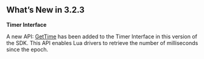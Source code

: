 
## What’s New in 3.2.3


**Timer Interface**

A new API: [GetTime][1] has been added to the Timer Interface in this version of the SDK. This API enables Lua drivers to retrieve the number of milliseconds since the epoch.

[1]:	https://snap-one.github.io/docs-driverworks-api/#timer-interface-gettime